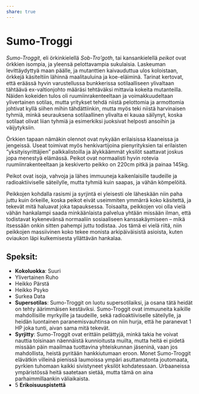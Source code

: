 ```yaml
---
share: true
---
```

# Sumo-Troggi

*Sumo-Troggit*, eli örkinkielellä *Sob-Tro’goth*, tai kansankielellä *peikot* ovat örkkien isompia, ja yleensä pelottavampia sukulaisia. Laskeuman levittäydyttyä maan päälle, ja mutanttien kaivauduttua ulos koloistaan, örkkejä käsiteltiin lähinnä maalitauluina ja koe-eläiminä. Tarinat kertovat, että eräässä hyvin varustellussa bunkkerissa sotilaalliseen ylivaltaan tähtäävä ex-valtionjohto määräsi tehtäväksi mittavia kokeita mutanteilla. Näiden kokeiden tulos oli ruumiinrakenteeltaan ja voimakkuudeltaan ylivertainen sotilas, mutta yritykset tehdä niistä pelottomia ja armottomia johtivat kyllä siihen mihin tähdättiinkin, mutta myös teki niistä harvinaisen tyhmiä, minkä seurauksena sotilaallinen ylivalta ei kauaa säilynyt, koska sotilaat olivat liian tyhmiä ja esimerkiksi juoksivat helposti ansoihin ja väijytyksiin.

Örkkien tapaan nämäkin olennot ovat nykyään erilaisissa klaaneissa ja jengeissä. Useat toimivat myös henkivartijoina pienyrityksien tai erilaisten ”yksityisyrittäjien” palkkalistoilla ja älykkäämmät yksilöt saattavat joskus jopa menestyä elämässä. Peikot ovat normaalisti hyvin rotevia ruumiinrakenteeltaan ja keskiverto peikko on 220cm pitkä ja painaa 145kg.

Peikot ovat isoja, vahvoja ja lähes immuuneja kaikenlaisille taudeille ja radioaktiiviselle säteilylle, mutta tyhmiä kuin saapas, ja vähän kömpelöitä.

Peikkojen kohdalla rasismi ja syrjintä ei yleisesti ole läheskään niin paha juttu kuin örkeille, koska peikot eivät useimmiten ymmärrä koko käsitettä, ja tekevät mitä haluavat joka tapauksessa. Toisaalta, peikkojen voi olla vielä vähän hankalampi saada minkäänlaista palvelua yhtään missään ilman, että todistavat kykenevänsä normaaliin sosiaaliseen kanssakäymiseen – mikä itsessään onkin sitten pahempi juttu todistaa. Jos tämä ei vielä riitä, niin peikkojen massiivinen koko tekee monista arkipäiväisistä asioista, kuten oviaukon läpi kulkemisesta yllättävän hankalaa.

## Speksit:

- **Kokoluokka**: Suuri
- Ylivertainen Ruho
- Heikko Pärstä
- Heikko Psyko
- Surkea Data
- **Supersotilas**: Sumo-Troggit on luotu supersotilaiksi, ja osana tätä heidät on tehty äärimmäisen kestäviksi. Sumo-Troggit ovat immuuneita kaikille mahdollisille myrkyille ja taudeille, sekä radioaktiiviselle säteilylle, ja heidän luontainen paranemisvauhtinsa on niin hurja, että he paranevat 1 HP joka tunti, aivan sama mitä tekevät.
- **Syrjitty**: Sumo-Troggit ovat erittäin pelättyjä, minkä takia he voivat nauttia toisinaan näennäistä kunnioitusta muilta,  mutta heitä ei pidetä missään päin maailmaa tuottavina yhteiskunnan jäseninä, vaan jos mahdollista, heistä pyritään hankkiutumaan eroon. Monet Sumo-Troggit elävätkin villeinä pienissä laumoissa ympäri asuttamatonta joutomaata, pyrkien tuhomaan kaikki sivistyneet yksilöt kohdatessaan. Urbaaneissa ympäristössä heitä saatetaan sietää, mutta tämä on aina parhaimmillaankin väliaikaista.
- 5 **Erikoisuuspistettä**